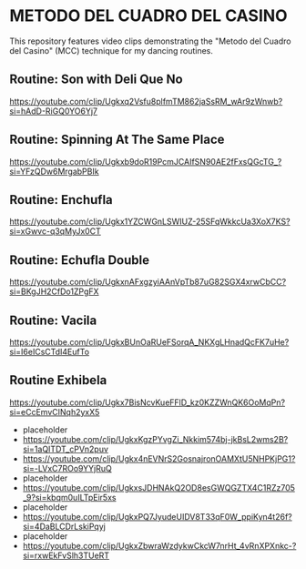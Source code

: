 # METODO DEL CUADRO DEL CASINO
This repository features video clips demonstrating the "Metodo del Cuadro del Casino" (MCC) technique for my dancing routines.

## Routine: Son with Deli Que No 
https://youtube.com/clip/Ugkxq2Vsfu8plfmTM862jaSsRM_wAr9zWnwb?si=hAdD-RiGQ0YO6Yj7

## Routine: Spinning At The Same Place
https://youtube.com/clip/Ugkxb9doR19PcmJCAIfSN90AE2fFxsQGcTG_?si=YFzQDw6MrgabPBIk

## Routine: Enchufla
https://youtube.com/clip/Ugkx1YZCWGnLSWIUZ-25SFqWkkcUa3XoX7KS?si=xGwvc-q3qMyJx0CT

## Routine: Echufla Double
https://youtube.com/clip/UgkxnAFxgzyiAAnVpTb87uG82SGX4xrwCbCC?si=BKgJH2CfDo1ZPgFX

## Routine: Vacila
https://youtube.com/clip/UgkxBUnOaRUeFSorqA_NKXgLHnadQcFK7uHe?si=I6eICsCTdI4EufTo

## Routine Exhibela
https://youtube.com/clip/Ugkx7BisNcvKueFFlD_kz0KZZWnQK6OoMqPn?si=eCcEmvCINqh2yxX5
  
* placeholder
* https://youtube.com/clip/UgkxKgzPYvgZi_Nkkim574bj-jkBsL2wms2B?si=1aQITDT_cPVn2puv
* https://youtube.com/clip/Ugkx4nEVNrS2GosnajronOAMXtU5NHPKjPG1?si=-LVxC7ROo9YYjRuQ
* placeholder
* https://youtube.com/clip/UgkxsJDHNAkQ2OD8esGWQGZTX4C1RZz705_9?si=kbqm0uILTpEir5xs
* placeholder
* https://youtube.com/clip/UgkxPQ7JyudeUIDV8T33qF0W_ppiKyn4t26f?si=4DaBLCDrLskiPqyj
* placeholder
* https://youtube.com/clip/UgkxZbwraWzdykwCkcW7nrHt_4vRnXPXnkc-?si=rxwEkFvSlh3TUeRT

